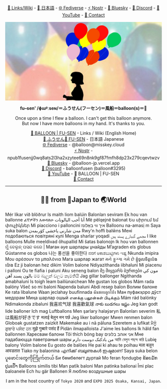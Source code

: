 <!-- I deleted the English site that was running on GitHub Pages. This is my English homepage. 🏠😄 -->
<!-- That's an HTML tag that we're not happy with, 💻😫 but that's what I'm doing to center it. 🍽️ -->

<p align="center">
  <a href="https://balloon-en.vercel.app/">🎈 Links/Wiki</a> - 
  <a href="https://balloon-jp.vercel.app/">🗾 日本語</a> -
  <a href="https://misskey.cloud/@balloon">🌐 Fediverse</a> -
  <a href="https://njump.me/npub1fusenjj0wq8ats2l3ha2xzytee69n8nk9gf87fmfh8dp23x279cqevtwzv">⚡️ Nostr</a> - 
  <a href="https://bsky.app/profile/balloon-jp.vercel.app">🦋 Bluesky</a> - 
  <a href="https://discordapp.com/users/274758244017242112">💬 Discord</a> -
  <a href="https://www.youtube.com/@balloonfu-sen">🎥 YouTube</a> - 
  <a href="https://docs.google.com/forms/d/e/1FAIpQLSdGMDzLteyeJCsxE6EwGmLngkPAqPCb4dGhljXhRWnh3Ksk1g/viewform?usp=sf_link">📧 Contact</a>
</p>

<img src="https://raw.githubusercontent.com/fu-sen/fu-sen/main/images/1280x640.jpg" align="center" alt="🎈 BALLOON | FU-SEN">

<p align="center">
  <strong>fu–sen' /ɸɯᵝːseɴ/＝ふうせん(フーセン)＝風船＝balloon(s)＝🎈</strong>
</p>

<p align="center">
  Once upon a time I flew a balloon. I can't get this balloon anymore.<br>
  But now I have more balloons in my hand. It's thanks to you.<br>
</p>

<p align="center">
  <a href="https://balloon-en.vercel.app/">🎈 BALLOON | FU-SEN</a> - Links / Wiki (English Home)<br>
  <a href="https://balloon-jp.vercel.app/">🗾 ふうせん🎈 FU-SEN</a> - 日本語 Japanese<br>
  <a href="https://misskey.cloud/@balloon">🌐 Fediverse</a> - @balloon@misskey.cloud<br>
  <a href="https://njump.me/npub1fusenjj0wq8ats2l3ha2xzytee69n8nk9gf87fmfh8dp23x279cqevtwzv">⚡️ Nostr</a> - npub1fusenjj0wq8ats2l3ha2xzytee69n8nk9gf87fmfh8dp23x279cqevtwzv<br>
  <a href="https://bsky.app/profile/balloon-jp.vercel.app">🦋 Bluesky</a> - @balloon-jp.vercel.app<br>
  <a href="https://discordapp.com/users/274758244017242112">💬 Discord</a> - balloonfusen (balloon#3295)<br>
  <a href="https://www.youtube.com/@balloonfu-sen">🎥 YouTube</a> - 🎈 BALLOON | FU-SEN<br>
  <a href="https://docs.google.com/forms/d/e/1FAIpQLSdGMDzLteyeJCsxE6EwGmLngkPAqPCb4dGhljXhRWnh3Ksk1g/viewform?usp=sf_link">📧 Contact</a><br>
</p>

<p align="center">
</p>

___

<h2 align="center">🎈😍 from 🗾Japan to 🌏World</h2>

<!--
Don't have your language? Please tell me in Discussions.

The order is Japanese Katakana Aiueo. (日本語 カタカナ アイウエオ順)
語=ゴ=word
-->

<p>
<!-- アイスランド語           -->Mér líkar við blöðrur
<!-- アイルランド語           -->Is maith liom balúin
<!-- アゼルバイジャン語       -->Balonları sevirəm
<!-- アフリカーンス語         -->Ek hou van ballonne
<!-- アムハラ語               -->ፊኛዎችን እወዳለሁ
<!-- アラビア語               -->أنا أحب البالونات
<!-- アルバニア語             -->Më pëlqejnë balonat
<!-- アルメニア語             -->Ես սիրում եմ փուչիկներ
<!-- イタリア語               -->Mi piacciono i palloncini
<!-- イディッシュ語           -->איך ווי באַלונז
<!-- イボ語                   -->Balloonu na-amasị m
<!-- インドネシア語           -->Saya suka balon
<!-- ウイグル語               -->مەن شارنى ياخشى كۆرىمەن
<!-- ウェールズ語             -->Rwy'n hoffi balŵns
<!-- ウクライナ語             -->Мені подобаються повітряні кулі
<!-- ウズベク語               -->Menga sharlar yoqadi
<!-- ウルドゥ語               -->مجھے گببارے پسند ہیں
<!-- エイ語                   -->I like balloons
<!-- エストニア語             -->Mulle meeldivad õhupallid
<!-- エスベラント語           -->Mi ŝatas balonojn
<!-- オランダ語               -->Ik hou van ballonnen
<!-- オリヤ語                 -->ମୁଁ ବେଲୁନ୍ ପସନ୍ଦ କରେ |
<!-- カザフ語                 -->Маған әуе шарлары ұнайды
<!-- カタルーニャ語           -->M’agraden els globus
<!-- ガリシア語               -->Gústanme os globos
<!-- カンコク語               -->나는 풍선을 좋아한다
<!-- カンナダ語               -->ನನಗೆ ಆಕಾಶಬುಟ್ಟಿಗಳು ಇಷ್ಟ
<!-- キニヤルワンダ語         -->Nkunda imipira
<!-- ギリシャ語               -->Μου αρέσουν τα μπαλόνια
<!-- キルギス語               -->Мага шарлар жагат
<!-- グジャラト語             -->મને ફુગ્ગા ગમે છે
<!-- クメール語               -->ខ្ញុំចូលចិត្តប៉េងប៉ោង 
<!-- クルド語                 -->Ez ji balonan hez dikim
<!-- クロアチア語             -->Volim balone
<!-- コーサ語                 -->Ndiyazithanda iibhaluni
<!-- コルシカ語               -->Mi piacenu i palloni
<!-- サモア語                 -->Ou te fiafia i paluni
<!-- シャワ語                 -->Aku seneng balon
<!-- ジョージア語・グルジア語 -->მე მიყვარს ბურთები
<!-- ショナ語                    Ndinoda mabharuni -->
<!-- シンド語                 -->مون کي بالون پسند آهن 
<!-- シンハラ語               -->මම බැලූන් වලට කැමතියි
<!-- スウェーデン語           -->Jag gillar ballonger
<!-- ズールー語               -->Ngithanda amabhaluni
<!-- スコットランド ゲール語  -->Is toigh leam bailiùnaichean
<!-- スペイン語               -->Me gustan los globos
<!-- スロバキア語             -->Mám rada balóny
<!-- スロベニア語             -->Všeč so mi baloni
<!-- スワヒリ語               -->Napenda baluni
<!-- スンダ語                 -->Abdi resep balon
<!-- セブアノ語                  Gusto nako mga lobo -->
<!-- セルビア語               -->Волим балоне
<!-- ソト語                   -->Ke rata libalune
<!-- ソマリ語                 -->Waan jeclahay buufinnada
<!-- タイ語                   -->ฉันชอบลูกโป่ง
<!-- タガログ語                  Gusto ko ng lobo -->
<!-- タジク語                 -->Ман пуфакҳоро дӯст медорам
<!-- タタール語               -->Миңа шарлар ошый
<!-- タミル語                 -->எனக்கு பலூன்கள் பிடிக்கும்
<!-- チェコ語                 -->Mám rád balónky
<!-- チェワ語                 -->Ndimakonda zibaluni
<!-- チュウゴク語 簡体        -->我喜欢气球
<!-- チュウゴク語 繁体        -->我喜歡氣球
<!-- テルグ語                 -->నాకు బుడగలు ఇష్టం 
<!-- デンマーク語             -->Jeg kan godt lide balloner
<!-- ドイツ語                 -->Ich mag Luftballons
<!-- トルクメン語             -->Men şarlary halaýaryn
<!-- トルコ語                 -->Balonları severim
<!-- ニホン語                 -->私は風船が好きです
<!-- ネパール語               -->मलाई बेलुन मन पर्छ
<!-- ノルウェー語             -->Jeg liker ballonger
<!-- ハイチ語                 -->Mwen renmen balon
<!-- ハウサ語                    Ina son balan-balan -->
<!-- バシュト語                  زه بډل غواړم -->
<!-- ハスク語                 -->Globoak gustatzen zaizkit
<!-- ハワイ語                 -->Makemake au i nā pāluna
<!-- ハンガリー語             -->Szeretem a lufikat
<!-- パンジャブ語             -->ਮੈਨੂੰ ਗੁਬਾਰੇ ਪਸੰਦ ਹਨ
<!-- ヒンディー語             -->मुझे गुब्बारे पसंद हैं
<!-- フィンランド語           -->Pidän ilmapalloista
<!-- フランス語               -->J'aime les ballons
<!-- フリジア語               -->Ik hâld fan ballonnen
<!-- ブルガリア語             -->Харесвам балони
<!-- ベトナム語               -->Tôi thích bóng bay
<!-- ヘブライ語               -->אני אוהב בלונים
<!-- ベラルーシ語             -->Мне падабаюцца паветраныя шары
<!-- ペルシャ語               -->من بادکنک دوست دارم
<!-- ベンガル語               -->আমি বেলুন পছন্দ করি 
<!-- ポーランド語             -->Lubię balony
<!-- ボスニア語               -->Volim balone
<!-- ポルトガル語             -->Eu gosto de balões
<!-- マオリ語                 -->He pai ki ahau te poihau
<!-- マケドニア語                Сакам балони -->
<!-- マラーティー語           -->मला बलून आवडतात
<!-- マラガシ語               -->Tiako ny balaonina
<!-- マラヤーラム語           -->എനിക്ക് ബലൂണുകൾ ഇഷ്ടമാണ്
<!-- マルタ語                    Inħobb il-blalen tal-arja -->
<!-- マレー語                 -->Saya suka belon
<!-- ミャンマー語             -->ပူဖောင်းတွေကိုကြိုက်တယ်
<!-- モンゴル語               -->Би бөмбөлөгт дуртай
<!-- モン語                      Kuv nyiam zais zais -->
<!-- ヨルバ語                 -->Mo feran fọndugbẹ
<!-- ラオ語                   -->ຂ້ອຍມັກປູມເປົ້າ
<!-- ラテン語                 -->Balloons similis tibi
<!-- ラトビア語               -->Man patīk baloni
<!-- リトアニア語             -->Man patinka balionai
<!-- ルーマニア語             -->Îmi plac baloanele
<!-- ルクセンブルグ語         -->Ech hu gär Ballonen
<!-- ロシア語                 -->Я люблю воздушные шары
</p>

<p align="center">I am in the host country of <code>Tokyo 2020</code> and <code>EXPO 2025 Osaka, Kansai, Japan</code>.</p>

<!-- If you can read this, bring me come balloons! 🎈)) 😍)) -->
